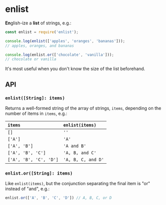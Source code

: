 # enlist

**En**glish-ize a **list** of strings, e.g.:

```js
const enlist = require('enlist');

console.log(enlist(['apples', 'oranges', 'bananas']));
// apples, oranges, and bananas

console.log(enlist.or(['chocolate', 'vanilla']));
// chocolate or vanilla

```

It's most useful when you don't know the size of the list beforehand.

## API

### `enlist([String]: items)`
Returns a well-formed string of the array of strings, `items`, depending on the number of items in `items`, e.g.:

| `items` | `enlist(items)`     |
| :------------- | :------------- |
| `[]`       | `''`       |
| `['A']`       | `'A'`       |
| `['A', 'B']`       | `'A and B'`       |
| `['A', 'B', 'C']`       | `'A, B, and C'`       |
| `['A', 'B', 'C', 'D']`       | `'A, B, C, and D'`       |


### `enlist.or([String]: items)`
Like `enlist(items)`, but the conjunction separating the final item is "or" instead of "and", e.g.:

```js
enlist.or(['A', 'B', 'C', 'D']) // A, B, C, or D
```
